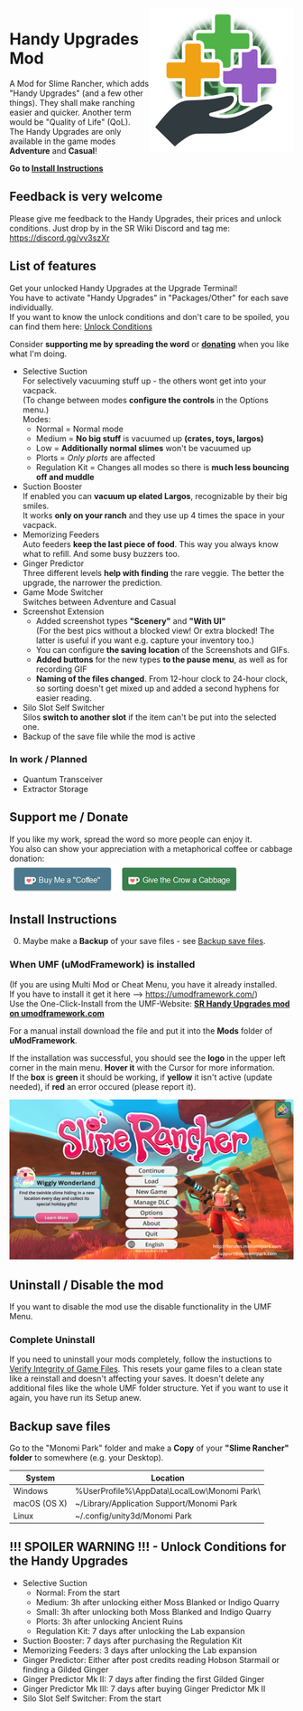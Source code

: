 <img align="right" src="https://github.com/CabbageCrow/HandyUpgrades/blob/master/img/Logo/Handy_Upgrades_Logo.png">

# Handy Upgrades Mod
A Mod for Slime Rancher, which adds "Handy Upgrades" (and a few other things). They shall make ranching easier and quicker. Another term would be "Quality of Life" (QoL).  
The Handy Upgrades are only available in the game modes **Adventure** and **Casual**!

**Go to [Install Instructions](#install-instructions)** 

## Feedback is very welcome
Please give me feedback to the Handy Upgrades, their prices and unlock conditions.
Just drop by in the SR Wiki Discord and tag me: https://discord.gg/vv3szXr

## List of features
Get your unlocked Handy Upgrades at the Upgrade Terminal!  
You have to activate "Handy Upgrades" in "Packages/Other" for each save individually.  
If you want to know the unlock conditions and don't care to be spoiled, you can find them here: [Unlock Conditions](https://github.com/CabbageCrow/HandyUpgrades#-spoiler-warning----unlock-conditions-for-the-handy-upgrades)

Consider **supporting me by spreading the word** or **[donating](https://github.com/CabbageCrow/SlimeRancher.HandyUpgrades-Mod#support-me--donate)** when you like what I'm doing.  

   * Selective Suction  
   For selectively vacuuming stuff up - the others wont get into your vacpack.  
   (To change between modes **configure the controls** in the Options menu.)  
   Modes:  
       * Normal = Normal mode  
       * Medium = **No big stuff** is vacuumed up **(crates, toys, largos)**  
       * Low = **Additionally normal slimes** won't be vacuumed up  
       * Plorts = *Only plorts* are affected  
       * Regulation Kit = Changes all modes so there is **much less bouncing off and muddle**  
   * Suction Booster  
   If enabled you can **vacuum up elated Largos**, recognizable by their big smiles.  
   It works **only on your ranch** and they use up 4 times the space in your vacpack.  
   * Memorizing Feeders  
   Auto feeders **keep the last piece of food**. This way you always know what to refill. And some busy buzzers too.  
   * Ginger Predictor  
   Three different levels **help with finding** the rare veggie. The better the upgrade, the narrower the prediction.  
   * Game Mode Switcher  
   Switches between Adventure and Casual  
   * Screenshot Extension  
     * Added screenshot types **"Scenery"** and **"With UI"**  
     (For the best pics without a blocked view! Or extra blocked! The latter is useful if you want e.g. capture your inventory too.)  
     * You can configure **the saving location** of the Screenshots and GIFs.  
     * **Added buttons** for the new types **to the pause menu**, as well as for recording GIF  
     * **Naming of the files changed**. From 12-hour clock to 24-hour clock, so sorting doesn't get mixed up and added a second hyphens for easier reading.  
   * Silo Slot Self Switcher  
   Silos **switch to another slot** if the item can't be put into the selected one.  
   * Backup of the save file while the mod is active  

### In work / Planned
   * Quantum Transceiver
   * Extractor Storage

## Support me / Donate
If you like my work, spread the word so more people can enjoy it.  
You also can show your appreciation with a metaphorical coffee or cabbage donation:  
<a href='https://ko-fi.com/Q5Q0BT8U' target='_blank'><img height='55' style='border:0px;height:55px;' 
src='https://github.com/CabbageCrow/Miscellaneous/blob/master/img/Kofi_btn/kofi_btn_coffee.png?v=0' border='0' alt='Buy Me a metaphorical Coffee at ko-fi.com' /></a> 
<a href='https://ko-fi.com/Q5Q0BT8U' target='_blank'><img height='55' style='border:0px;height:55px;' 
src='https://github.com/CabbageCrow/Miscellaneous/blob/master/img/Kofi_btn/kofi_btn_cabbage.png?v=0' border='0' alt='Give the Crow a Cabbage at ko-fi.com' /></a>

## Install Instructions 
0. Maybe make a **Backup** of your save files - see [Backup save files](#backup-save-files).  

### When UMF (uModFramework) is installed
(If you are using Multi Mod or Cheat Menu, you have it already installed.  
If you have to install it get it here --> https://umodframework.com/)  
Use the One-Click-Install from the UMF-Website: [**SR Handy Upgrades mod on umodframework.com**](https://umodframework.com/mod?id=6)  

For a manual install download the file and put it into the **Mods** folder of **uModFramework**.

If the installation was successful, you should see the **logo** in the upper left corner in the main menu. **Hover it** with the Cursor for more information.  
If the **box** is **green** it should be working, if **yellow** it isn't active (update needed), if **red** an error occured (please report it).
  
![Successfull installation](https://github.com/CabbageCrow/HandyUpgrades/blob/master/img/Screenshots/Successful-install-small.jpg)  

   
## Uninstall / Disable the mod
If you want to disable the mod use the disable functionality in the UMF Menu.

### Complete Uninstall
If you need to uninstall your mods completely, follow the instuctions to [Verify Integrity of Game Files](https://support.steampowered.com/kb_article.php?ref=2037-QEUH-3335). 
This resets your game files to a clean state like a reinstall and doesn't affecting your saves.
It doesn't delete any additional files like the whole UMF folder structure. Yet if you want to use it again, you have run its Setup anew.


## Backup save files
Go to the "Monomi Park" folder and make a **Copy** of your **"Slime Rancher" folder** to somewhere (e.g. your Desktop).

| System       | Location                                     |
|--------------|----------------------------------------------|
| Windows      | %UserProfile%\AppData\LocalLow\Monomi Park\  |
| macOS (OS X) | \~/Library/Application Support/Monomi Park   |
| Linux        | \~/.config/unity3d/Monomi Park               |
  
  
  
## !!! SPOILER WARNING !!! - Unlock Conditions for the Handy Upgrades
* Selective Suction
  * Normal: From the start
  * Medium: 3h after unlocking either Moss Blanked or Indigo Quarry
  * Small: 3h after unlocking both Moss Blanked and Indigo Quarry
  * Plorts: 3h after unlocking Ancient Ruins
  * Regulation Kit: 7 days after unlocking the Lab expansion
* Suction Booster: 7 days after purchasing the Regulation Kit
* Memorizing Feeders: 3 days after unlocking the Lab expansion
* Ginger Predictor: Either after post credits reading Hobson Starmail or finding a Gilded Ginger
* Ginger Predictor Mk II: 7 days after finding the first Gilded Ginger
* Ginger Predictor Mk III: 7 days after buying Ginger Predictor Mk II
* Silo Slot Self Switcher: From the start

